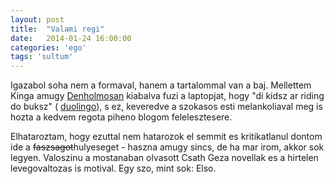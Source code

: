 ```yaml
---
layout: post
title:  "Valami regi"
date:   2014-01-24 16:00:00
categories: 'ego'
tags: 'sultum'
---
```


Igazabol soha nem a formaval, hanem a tartalommal van a baj. Mellettem Kinga amugy <a href="http://theitcrowd.wikia.com/wiki/Denholm_Reynholm">Denholmosan</a> kiabalva fuzi a laptopjat, hogy "di kidsz ar riding do buksz" (<i class="fa fa-heart"></i> <a href="http://www.duolingo.com/">duolingo</a>), s ez, keveredve a szokasos esti melankoliaval meg is hozta a kedvem regota piheno blogom felelesztesere.

Elhataroztam, hogy ezuttal nem hatarozok el semmit es kritikatlanul dontom ide a <del>faszsagot</del>hulyeseget - haszna amugy sincs, de ha mar irom, akkor sok legyen. Valoszinu a mostanaban olvasott Csath Geza novellak es a hirtelen levegovaltozas is motival. Egy szo, mint sok: Elso.
